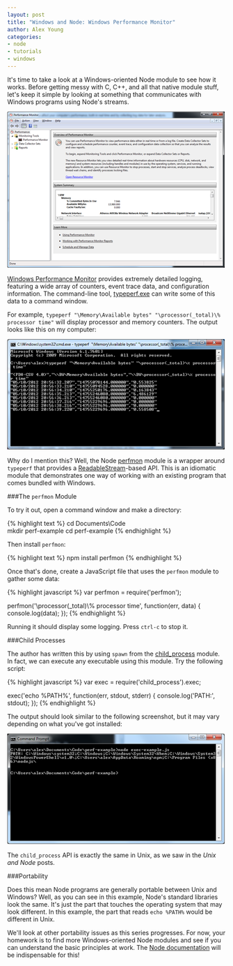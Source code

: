 ```yaml
---
layout: post
title: "Windows and Node: Windows Performance Monitor"
author: Alex Young
categories: 
- node
- tutorials
- windows
---
```


It's time to take a look at a Windows-oriented Node module to see how it works.  Before getting messy with C, C++, and all that native module stuff, let's keep it simple by looking at something that communicates with Windows programs using Node's streams.

![Windows Performance Monitor](/images/posts/win2/win_performance_monitor.png)

[Windows Performance Monitor](http://technet.microsoft.com/en-us/library/cc749249.aspx) provides extremely detailed logging, featuring a wide array of counters, event trace data, and configuration information.  The command-line tool, [typeperf.exe](http://technet.microsoft.com/en-us/library/bb490960.aspx) can write some of this data to a command window.

For example, `typeperf "\Memory\Available bytes" "\processor(_total)\% processor time"` will display processor and memory counters.  The output looks like this on my computer:

![typeperf](/images/posts/win2/typeperf.png)

Why do I mention this?  Well, the Node [perfmon](https://github.com/markitondemand/node-perfmon) module is a wrapper around `typeperf` that provides a [ReadableStream](http://nodejs.org/docs/latest/api/streams.html#readable_Stream)-based API.  This is an idiomatic module that demonstrates one way of working with an existing program that comes bundled with Windows.

###The `perfmon` Module

To try it out, open a command window and make a directory:

{% highlight text %}
cd Documents\Code\
mkdir perf-example
cd perf-example
{% endhighlight %}

Then install `perfmon`:

{% highlight text %}
npm install perfmon
{% endhighlight %}

Once that's done, create a JavaScript file that uses the `perfmon` module to gather some data:

{% highlight javascript %}
var perfmon = require('perfmon');

perfmon('\\processor(_total)\\% processor time', function(err, data) {
  console.log(data);
});
{% endhighlight %}

Running it should display some logging.  Press `ctrl-c` to stop it.

###Child Processes

The author has written this by using `spawn` from the [child_process](http://nodejs.org/docs/latest/api/all.html#all_child_process) module.  In fact, we can execute any executable using this module.  Try the following script:

{% highlight javascript %}
var exec = require('child_process').exec;

exec('echo %PATH%', function(err, stdout, stderr) {
  console.log('PATH:', stdout);
});
{% endhighlight %}

The output should look similar to the following screenshot, but it may vary depending on what you've got installed:

![PATH](/images/posts/win2/path.png)

The `child_process` API is exactly the same in Unix, as we saw in the _Unix and Node_ posts.

###Portability

Does this mean Node programs are generally portable between Unix and Windows?  Well, as you can see in this example, Node's standard libraries look the same.  It's just the part that touches the operating system that may look different.  In this example, the part that reads `echo %PATH%` would be different in Unix.

We'll look at other portability issues as this series progresses.  For now, your homework is to find more Windows-oriented Node modules and see if you can understand the basic principles at work.  The [Node documentation](http://nodejs.org/docs/latest/api/all.html) will be indispensable for this!
